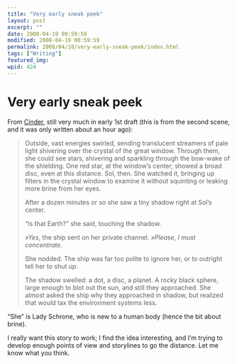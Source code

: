 ```yaml
---
title: "Very early sneak peek"
layout: post
excerpt: ""
date: 2008-04-19 00:59:59
modified: 2008-04-19 00:59:59
permalink: 2008/04/18/very-early-sneak-peek/index.html
tags: ["Writing"]
featured_img: 
wpid: 424
---
```


# Very early sneak peek

From [Cinder](/cinder/), still very much in early 1st draft (this is from the second scene, and it was only written about an hour ago):

> Outside, vast energies swirled, sending translucent streamers of pale light shivering over the crystal of the great window. Through them, she could see stars, shivering and sparkling through the bow-wake of the shielding. One red star, at the window’s center, showed a broad disc, even at this distance. Sol, then. She watched it, bringing up filters in the crystal window to examine it without squinting or leaking more brine from her eyes.
> 
> After a dozen minutes or so she saw a tiny shadow right at Sol’s center.
> 
> “Is that Earth?” she said, touching the shadow.
> 
> *»Yes*, the ship sent on her private channel. *»Please, I must concentrate.*
> 
> She nodded. The ship was far too polite to ignore her, or to outright tell her to shut up.
> 
> The shadow swelled: a dot, a disc, a planet. A rocky black sphere, large enough to blot out the sun, and still they approached. She almost asked the ship why they approached in shadow, but realized that would tax the environment systems less.

“She” is Lady Schrone, who is new to a human body (hence the bit about brine).

I really want this story to work; I find the idea interesting, and I’m trying to develop enough points of view and storylines to go the distance. Let me know what you think.